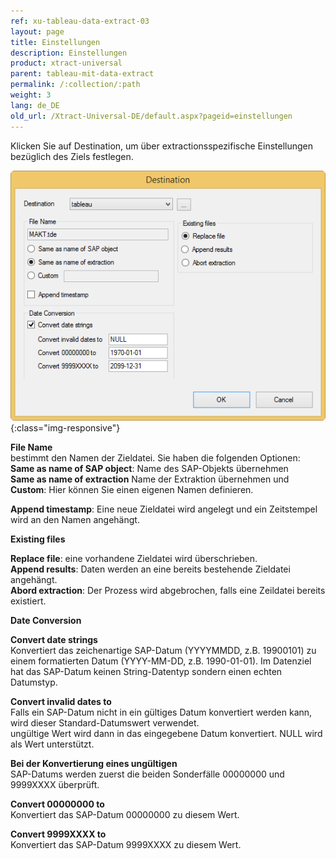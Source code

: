```yaml
---
ref: xu-tableau-data-extract-03
layout: page
title: Einstellungen
description: Einstellungen
product: xtract-universal
parent: tableau-mit-data-extract
permalink: /:collection/:path
weight: 3
lang: de_DE
old_url: /Xtract-Universal-DE/default.aspx?pageid=einstellungen
---
```


Klicken Sie auf Destination, um über extractionsspezifische Einstellungen bezüglich des Ziels festlegen.

![Tableau-Extraction-Specific-Settings](/img/content/Tableau-Extraction-Specific-Settings.png){:class="img-responsive"}                    
                                   

**File Name**<br>
bestimmt den Namen der Zieldatei. Sie haben die folgenden Optionen: <br>
**Same as name of SAP object**: Name des SAP-Objekts übernehmen <br>
**Same as name of extraction** Name der Extraktion übernehmen und<br>
**Custom**: Hier können Sie einen eigenen Namen definieren.

**Append timestamp**: Eine neue Zieldatei wird angelegt und ein Zeitstempel wird an den Namen angehängt. 
                                   
                          
**Existing files**

**Replace file**: eine vorhandene Zieldatei wird überschrieben. <br>
**Append results**: Daten werden an eine bereits bestehende Zieldatei angehängt. <br>
**Abord extraction**: Der Prozess wird abgebrochen, falls eine Zeildatei bereits existiert.  


**Date Conversion**

**Convert date strings** <br>
Konvertiert das zeichenartige SAP-Datum (YYYYMMDD, z.B. 19900101) zu einem formatierten Datum (YYYY-MM-DD, z.B. 1990-01-01). Im Datenziel hat das SAP-Datum keinen String-Datentyp sondern einen echten Datumstyp.

**Convert invalid dates to**<br>
Falls ein SAP-Datum nicht in ein gültiges Datum konvertiert werden kann, wird dieser Standard-Datumswert verwendet. <br>
ungültige Wert wird dann in das eingegebene Datum konvertiert. NULL wird als Wert unterstützt.

**Bei der Konvertierung eines ungültigen** <br>SAP-Datums werden zuerst die beiden Sonderfälle 00000000 und 9999XXXX überprüft. 

**Convert 00000000 to** <br>
Konvertiert das SAP-Datum 00000000 zu diesem Wert. 

**Convert 9999XXXX to** <br>
Konvertiert das SAP-Datum 9999XXXX zu diesem Wert.